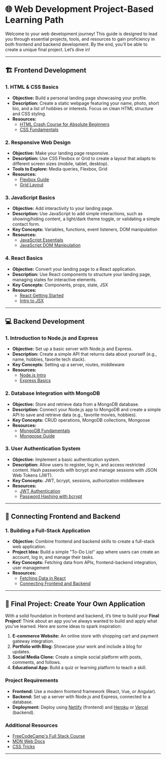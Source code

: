 # 🌐 Web Development Project-Based Learning Path

Welcome to your web development journey! This guide is designed to lead you through essential projects, tools, and resources to gain proficiency in both frontend and backend development. By the end, you’ll be able to create a unique final project. Let’s dive in!

---

## 🏗️ **Frontend Development**

### 1. **HTML & CSS Basics**
   - **Objective:** Build a personal landing page showcasing your profile.
   - **Description:** Create a static webpage featuring your name, photo, short bio, and a list of hobbies or interests. Focus on clean HTML structure and CSS styling.
   - **Resources:**
     - [HTML Crash Course for Absolute Beginners](https://www.youtube.com/watch?v=UB1O30fR-EE)
     - [CSS Fundamentals](https://www.w3schools.com/css/)

### 2. **Responsive Web Design**
   - **Objective:** Make your landing page responsive.
   - **Description:** Use CSS Flexbox or Grid to create a layout that adapts to different screen sizes (mobile, tablet, desktop).
   - **Tools to Explore:** Media queries, Flexbox, Grid
   - **Resources:**
     - [Flexbox Guide](https://css-tricks.com/snippets/css/a-guide-to-flexbox/)
     - [Grid Layout](https://css-tricks.com/snippets/css/complete-guide-grid/)

### 3. **JavaScript Basics**
   - **Objective:** Add interactivity to your landing page.
   - **Description:** Use JavaScript to add simple interactions, such as showing/hiding content, a light/dark theme toggle, or validating a simple contact form.
   - **Key Concepts:** Variables, functions, event listeners, DOM manipulation
   - **Resources:**
     - [JavaScript Essentials](https://www.javascript.com/learn)
     - [JavaScript DOM Manipulation](https://www.youtube.com/watch?v=0ik6X4DJKCc)

### 4. **React Basics**
   - **Objective:** Convert your landing page to a React application.
   - **Description:** Use React components to structure your landing page, managing states for interactive elements.
   - **Key Concepts:** Components, props, state, JSX
   - **Resources:**
     - [React Getting Started](https://react.dev/learn)
     - [Intro to JSX](https://react.dev/learn/writing-markup-with-jsx)

---

## 💻 **Backend Development**

### 1. **Introduction to Node.js and Express**
   - **Objective:** Set up a basic server with Node.js and Express.
   - **Description:** Create a simple API that returns data about yourself (e.g., name, hobbies, favorite tech stack).
   - **Key Concepts:** Setting up a server, routes, middleware
   - **Resources:**
     - [Node.js Intro](https://nodejs.org/en/docs/guides/getting-started-guide/)
     - [Express Basics](https://expressjs.com/en/starter/hello-world.html)

### 2. **Database Integration with MongoDB**
   - **Objective:** Store and retrieve data from a MongoDB database.
   - **Description:** Connect your Node.js app to MongoDB and create a simple API to save and retrieve data (e.g., favorite movies, hobbies).
   - **Key Concepts:** CRUD operations, MongoDB collections, Mongoose
   - **Resources:**
     - [MongoDB Fundamentals](https://www.mongodb.com/docs/manual/tutorial/getting-started/)
     - [Mongoose Guide](https://mongoosejs.com/docs/guide.html)

### 3. **User Authentication System**
   - **Objective:** Implement a basic authentication system.
   - **Description:** Allow users to register, log in, and access restricted content. Hash passwords with bcrypt and manage sessions with JSON Web Tokens (JWT).
   - **Key Concepts:** JWT, bcrypt, sessions, authorization middleware
   - **Resources:**
     - [JWT Authentication](https://www.digitalocean.com/community/tutorials/nodejs-jwt-expressjs)
     - [Password Hashing with bcrypt](https://www.npmjs.com/package/bcrypt)

---

## 🔀 **Connecting Frontend and Backend**

### 1. **Building a Full-Stack Application**
   - **Objective:** Combine frontend and backend skills to create a full-stack web application.
   - **Project Idea:** Build a simple "To-Do List" app where users can create an account, log in, and manage their tasks.
   - **Key Concepts:** Fetching data from APIs, frontend-backend integration, user management
   - **Resources:**
     - [Fetching Data in React](https://react.dev/learn/synchronizing-with-effects)
     - [Connecting Frontend and Backend](https://www.freecodecamp.org/news/connect-frontend-backend-full-stack/)

---

## 🎯 **Final Project: Create Your Own Application**

With a solid foundation in frontend and backend, it’s time to build your **Final Project**! Think about an app you’ve always wanted to build and apply what you’ve learned. Here are some ideas to spark inspiration:

1. **E-commerce Website:** An online store with shopping cart and payment gateway integration.
2. **Portfolio with Blog:** Showcase your work and include a blog for updates.
3. **Social Media Clone:** Create a simple social platform with posts, comments, and follows.
4. **Educational App:** Build a quiz or learning platform to teach a skill.

### **Project Requirements**
   - **Frontend:** Use a modern frontend framework (React, Vue, or Angular).
   - **Backend:** Set up a server with Node.js and Express, connected to a database.
   - **Deployment:** Deploy using [Netlify](https://www.netlify.com/) (frontend) and [Heroku](https://www.heroku.com/) or [Vercel](https://vercel.com/) (backend).

### **Additional Resources**
   - [FreeCodeCamp's Full Stack Course](https://www.freecodecamp.org/learn)
   - [MDN Web Docs](https://developer.mozilla.org/en-US/)
   - [CSS Tricks](https://css-tricks.com/)

---
